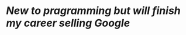 <!DOCTYPE html>
<html>
  <head>
  </head>
  <body>
    <h1>
      <em>New to pragramming but will finish my career selling Google</em>
    </h1>
  </body>
</html>
